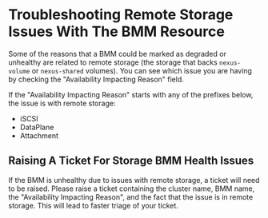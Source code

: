 # Troubleshooting Remote Storage Issues With The BMM Resource
Some of the reasons that a BMM could be marked as degraded or unhealthy are related to remote
storage (the storage that backs `nexus-volume` or `nexus-shared` volumes). You can see which issue
you are having by checking the "Availability Impacting Reason" field.

If the "Availability Impacting Reason" starts with any of the prefixes below, the issue is with
remote storage:
- iSCSI
- DataPlane
- Attachment

## Raising A Ticket For Storage BMM Health Issues
If the BMM is unhealthy due to issues with remote storage, a ticket will need to be raised. Please
raise a ticket containing the cluster name, BMM name, the "Availability Impacting Reason", and the
fact that the issue is in remote storage. This will lead to faster triage of your ticket. 